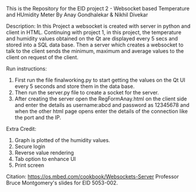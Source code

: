 This is the Repository for the EID project 2 - Websocket based Temperature and HUmidity Meter
By Anay Gondhalekar & Nikhil Divekar

Description: In this Project a websocket is created with server in python and client in HTML. Continuing with project 1, in this project, the temperature and humidity values obtained on the Qt are displayed every 5 secs and stored into a SQL data base. Then a server which creates a websocket to talk to the client sends the minimum, maximum and average values to the client on request of the client.

Run instructions:
1. First run the file finalworking.py to start getting the values on the Qt UI every 5 seconds and store them in the data base.
2. Then run the server.py file to create a socket for the server.
3. After creating the server open the RegFormAnay.html on the client side and enter the details as username:abcd and password as 12345678 and when the other html page opens enter the details of the connection like the port and the IP.

Extra Credit:
1. Graph is plotted of the humidity values.
2. Secure login
3. Reverse value rendering
4. Tab option to enhance UI
5. Print screen

Citation:
https://os.mbed.com/cookbook/Websockets-Server
Professor Bruce Montgomery's slides for EID 5053-002.
